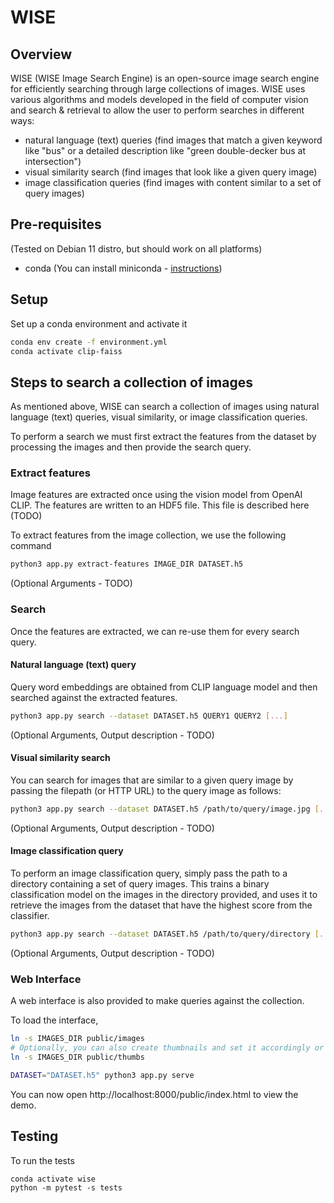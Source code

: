 # WISE

## Overview

WISE (WISE Image Search Engine) is an open-source image search engine for efficiently searching through large
collections of images. WISE uses various algorithms and models developed in the field
of computer vision and search & retrieval to allow the user to perform searches in different ways:

- natural language (text) queries (find images that match a given keyword like "bus" or a detailed description like "green double-decker bus at intersection")
- visual similarity search (find images that look like a given query image)
- image classification queries (find images with content similar to a set of query images)

## Pre-requisites

(Tested on Debian 11 distro, but should work on all platforms)

- conda (You can install miniconda - [instructions](https://docs.conda.io/en/latest/miniconda.html))

## Setup

Set up a conda environment and activate it

```bash
conda env create -f environment.yml
conda activate clip-faiss
```

## Steps to search a collection of images

As mentioned above, WISE can search a collection of images using natural language (text) queries, visual similarity, or image classification queries.

To perform a search we must first extract the features from the dataset by processing the images
and then provide the search query.

### Extract features

Image features are extracted once using the vision model from OpenAI CLIP.
The features are written to an HDF5 file. This file is described here (TODO)

To extract features from the image collection, we use the following command

```bash
python3 app.py extract-features IMAGE_DIR DATASET.h5
```

(Optional Arguments - TODO)

### Search

Once the features are extracted, we can re-use them for every search query.

#### Natural language (text) query

Query word embeddings are obtained from CLIP language model and then searched against
the extracted features.

```bash
python3 app.py search --dataset DATASET.h5 QUERY1 QUERY2 [...]
```

(Optional Arguments, Output description - TODO)

#### Visual similarity search

You can search for images that are similar to a given query image by passing the filepath (or HTTP URL) to the query image as follows:

```bash
python3 app.py search --dataset DATASET.h5 /path/to/query/image.jpg [...]
```

(Optional Arguments, Output description - TODO)

#### Image classification query

To perform an image classification query, simply pass the path to a directory containing a set of query images. This trains a binary classification model on the images in the directory provided, and uses it to retrieve the images from the dataset that have the highest score from the classifier.

```bash
python3 app.py search --dataset DATASET.h5 /path/to/query/directory [...]
```

(Optional Arguments, Output description - TODO)

### Web Interface

A web interface is also provided to make queries against the collection.

To load the interface,

```bash
ln -s IMAGES_DIR public/images
# Optionally, you can also create thumbnails and set it accordingly or re-use image dir
ln -s IMAGES_DIR public/thumbs

DATASET="DATASET.h5" python3 app.py serve
```

You can now open http://localhost:8000/public/index.html to view the demo.

## Testing

To run the tests

```
conda activate wise
python -m pytest -s tests
```
